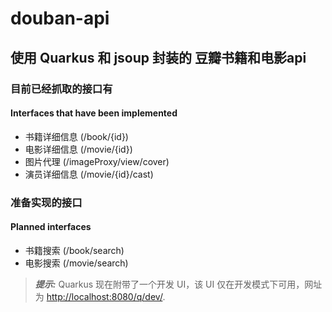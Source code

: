 # douban-api



## 使用 Quarkus 和 jsoup 封装的 豆瓣书籍和电影api

### 目前已经抓取的接口有 
#### Interfaces that have been implemented

- 书籍详细信息 (/book/{id})
- 电影详细信息 (/movie/{id})
- 图片代理 (/imageProxy/view/cover)
- 演员详细信息 (/movie/{id}/cast)

### 准备实现的接口
#### Planned interfaces

- 书籍搜索 (/book/search)
- 电影搜索 (/movie/search)

> **_提示:_**  Quarkus 现在附带了一个开发 UI，该 UI 仅在开发模式下可用，网址为 <http://localhost:8080/q/dev/>.
